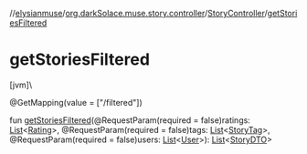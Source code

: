 //[elysianmuse](../../../index.md)/[org.darkSolace.muse.story.controller](../index.md)/[StoryController](index.md)/[getStoriesFiltered](get-stories-filtered.md)

# getStoriesFiltered

[jvm]\

@GetMapping(value = [&quot;/filtered&quot;])

fun [getStoriesFiltered](get-stories-filtered.md)(@RequestParam(required = false)ratings: [List](https://kotlinlang.org/api/latest/jvm/stdlib/kotlin.collections/-list/index.html)&lt;[Rating](../../org.darkSolace.muse.story.model/-rating/index.md)&gt;, @RequestParam(required = false)tags: [List](https://kotlinlang.org/api/latest/jvm/stdlib/kotlin.collections/-list/index.html)&lt;[StoryTag](../../org.darkSolace.muse.story.model/-story-tag/index.md)&gt;, @RequestParam(required = false)users: [List](https://kotlinlang.org/api/latest/jvm/stdlib/kotlin.collections/-list/index.html)&lt;[User](../../org.darkSolace.muse.user.model/-user/index.md)&gt;): [List](https://kotlinlang.org/api/latest/jvm/stdlib/kotlin.collections/-list/index.html)&lt;[StoryDTO](../../org.darkSolace.muse.story.model.dto/-story-d-t-o/index.md)&gt;

